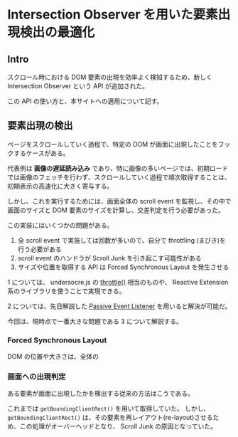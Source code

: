 # Intersection Observer を用いた要素出現検出の最適化

## Intro

スクロール時における DOM 要素の出現を効率よく検知するため、新しく Intersection Observer という API が追加された。

この API の使い方と、本サイトへの適用について記す。


## 要素出現の検出

ページをスクロールしていく過程で、特定の DOM が画面に出現したことをフックするケースがある。

代表例は **画像の遅延読み込み** であり、特に画像の多いページでは、初期ロードでは画像のフェッチを行わず、スクロールしていく過程で順次取得することは、初期表示の高速化に大きく寄与する。

しかし、これを実行するためには、画面全体の scroll event を監視し、その中で画面のサイズと DOM 要素のサイズを計算し、交差判定を行う必要があった。

この実装にはいくつかの問題がある。

1. 全 scroll event で実施しては回数が多いので、自分で throttling (まびき)を行う必要がある
2. scroll event のハンドラが Scroll Junk を引き起こす可能性がある
3. サイズや位置を取得する API は Forced Synchronous Layout を発生させる

1 については、 undersocre.js の [throttle()](http://underscorejs.org/#throttle) 相当のものや、 Reactive Extension 系のライブラリを使うことで実現できる。

2 については、先日解説した [Passive Event Listener](https://blog.jxck.io/entries/2016-06-09/passive-event-listeners.html) を用いると解決が可能だ。

今回は、現時点で一番大きな問題である 3 について解説する。


### Forced Synchronous Layout

DOM の位置や大きさは、全体の


### 画面への出現判定

ある要素が画面に出現したかを検出する従来の方法はこうである。




これまでは `getBoundingClientRect()` を用いて取得していた。
しかし、 `getBoundingClientRect()` は、その要素を再レイアウト(re-layout)させるため、この処理がオーバーヘッドとなり、 Scroll Junk の原因となっていた。

